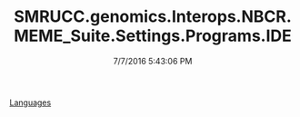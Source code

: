﻿---
title: SMRUCC.genomics.Interops.NBCR.MEME_Suite.Settings.Programs.IDE
date: 7/7/2016 5:43:06 PM
---

[Languages](T-SMRUCC.genomics.Interops.NBCR.MEME_Suite.Settings.Programs.IDE.Languages.html)
